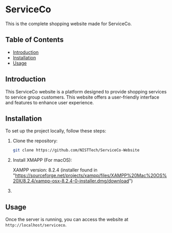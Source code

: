 # ServiceCo

This is the complete shopping website made for ServiceCo.

## Table of Contents

- [Introduction](#introduction)
- [Installation](#installation)
- [Usage](#usage)

## Introduction

This ServiceCo website is a platform designed to provide shopping services to service group customers. This website offers a user-friendly interface and features to enhance user experience.


## Installation

To set up the project locally, follow these steps:

1. Clone the repository:
    ```bash
    git clone https://github.com/NISTTech/ServiceCo-Website
    ```
2. Install XMAPP (For macOS):

    XAMPP version: 8.2.4 (installer found in "https://sourceforge.net/projects/xampp/files/XAMPP%20Mac%20OS%20X/8.2.4/xampp-osx-8.2.4-0-installer.dmg/download")

3. 


## Usage

Once the server is running, you can access the website at `http://localhost/serviceco`.